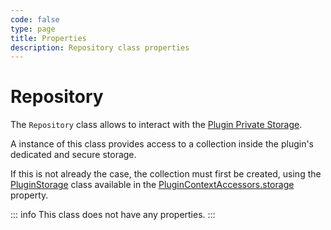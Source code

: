 ```yaml
---
code: false
type: page
title: Properties
description: Repository class properties
---
```


# Repository

The `Repository` class allows to interact with the [Plugin Private Storage](/core/2/guides/some-links).  


A instance of this class provides access to a collection inside the plugin's dedicated and secure storage.

If this is not already the case, the collection must first be created, using the [PluginStorage](/core/2/framework/classes/plugin-storage) class available in the [PluginContextAccessors.storage](/core/2/framework/classes/plugin-context-accessors/properties#storage) property.

::: info
This class does not have any properties.
:::
